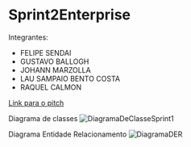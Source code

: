 # Sprint2Enterprise

  Integrantes:
  
- FELIPE SENDAI
- GUSTAVO BALLOGH
- JOHANN MARZOLLA
- LAU SAMPAIO BENTO COSTA
- RAQUEL CALMON
 

[Link para o pitch](https://www.youtube.com/watch?v=BVj8tq1eWTI&ab_channel=LauCosta)

Diagrama de classes 
![DiagramaDeClasseSprint1](https://github.com/ChallengeLGroup/Sprint2Enterprise/assets/146037864/f8c99a3a-2b69-47e8-bfe5-2ba4b9d983a8)


Diagrama Entidade Relacionamento 
![DiagramaDER](https://github.com/ChallengeLGroup/Sprint2Enterprise/assets/146037864/b759a928-7121-468c-9bd3-27b228eca614)
